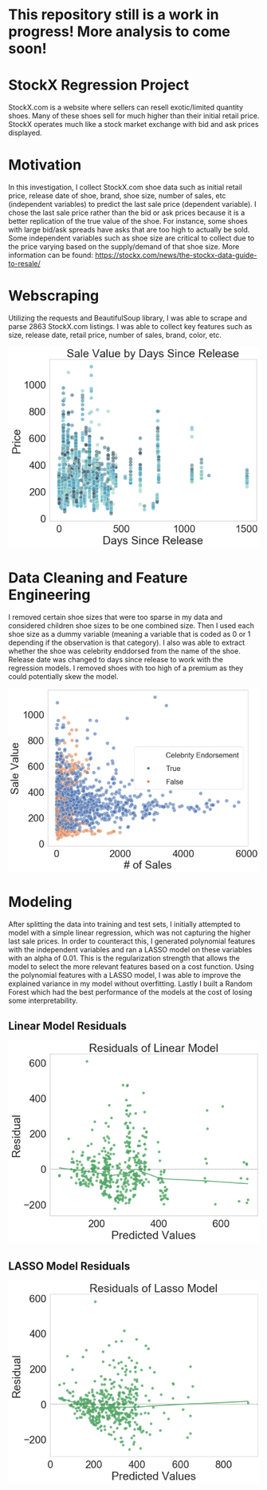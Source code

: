 # This repository still is a work in progress! More analysis to come soon!

# StockX Regression Project
StockX.com is a website where sellers can resell exotic/limited quantity shoes. Many of these shoes sell for much higher than their initial retail price. StockX operates much like a stock market exchange with bid and ask prices displayed.

# Motivation
In this investigation, I collect StockX.com shoe data such as initial retail price, release date of shoe, brand, shoe size, number of sales, etc (independent variables) to predict the last sale price (dependent variable). I chose the last sale price rather than the bid or ask prices because it is a better replication of the true value of the shoe. For instance, some shoes with large bid/ask spreads have asks that are too high to actually be sold. Some independent variables such as shoe size are critical to collect due to the price varying based on the supply/demand of that shoe size. More information can be found: https://stockx.com/news/the-stockx-data-guide-to-resale/ 

# Webscraping
Utilizing the requests and BeautifulSoup library, I was able to scrape and parse 2863 StockX.com listings. I was able to collect key features such as size, release date, retail price, number of sales, brand, color, etc.

![](images/Picture4.png)

# Data Cleaning and Feature Engineering
I removed certain shoe sizes that were too sparse in my data and considered children shoe sizes to be one combined size. Then I used each shoe size as a dummy variable (meaning a variable that is coded as 0 or 1 depending if the observation is that category). I also was able to extract whether the shoe was celebrity enddorsed from the name of the shoe. Release date was changed to days since release to work with the regression models. I removed shoes with too high of a premium as they could potentially skew the model.

![](images/Picture1.png)

# Modeling
After splitting the data into training and test sets, I initially attempted to model with a simple linear regression, which was not capturing the higher last sale prices. In order to counteract this, I generated polynomial features with the independent variables and ran a LASSO model on these variables with an alpha of 0.01. This is the regularization strength that allows the model to select the more relevant features based on a cost function. Using the polynomial features with a LASSO model, I was able to improve the explained variance in my model without overfitting. Lastly I built a Random Forest which had the best performance of the models at the cost of losing some interpretability.

## Linear Model Residuals
![](images/Picture2.png)

## LASSO Model Residuals
![](images/Picture3.png)

